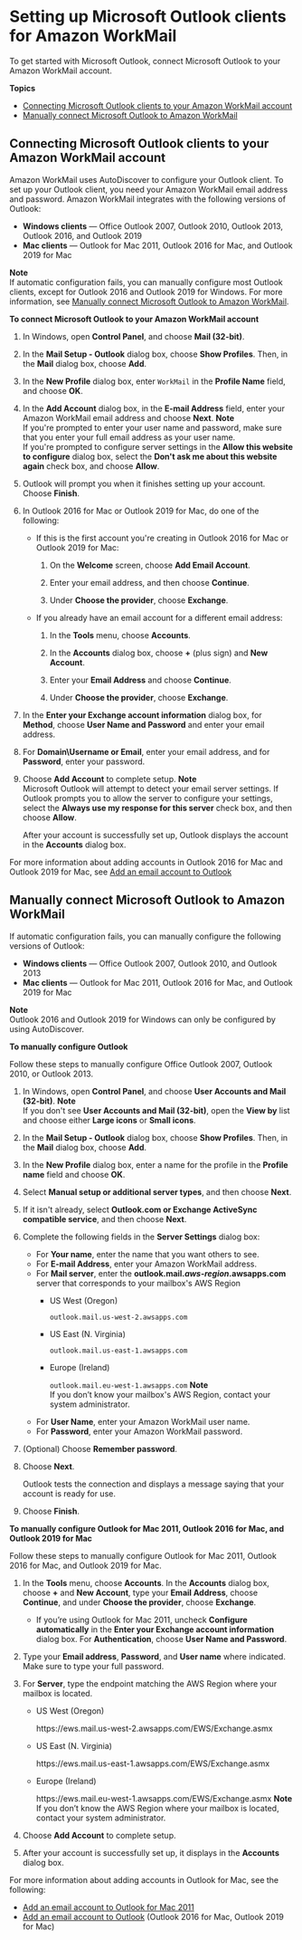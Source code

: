 # Setting up Microsoft Outlook clients for Amazon WorkMail<a name="outlook-client"></a>

To get started with Microsoft Outlook, connect Microsoft Outlook to your Amazon WorkMail account\.

**Topics**
+ [Connecting Microsoft Outlook clients to your Amazon WorkMail account](#connect-outlook-client)
+ [Manually connect Microsoft Outlook to Amazon WorkMail](#manual-outlook-client)

## Connecting Microsoft Outlook clients to your Amazon WorkMail account<a name="connect-outlook-client"></a>

Amazon WorkMail uses AutoDiscover to configure your Outlook client\. To set up your Outlook client, you need your Amazon WorkMail email address and password\. Amazon WorkMail integrates with the following versions of Outlook:
+ **Windows clients** — Office Outlook 2007, Outlook 2010, Outlook 2013, Outlook 2016, and Outlook 2019
+ **Mac clients** — Outlook for Mac 2011, Outlook 2016 for Mac, and Outlook 2019 for Mac

**Note**  
If automatic configuration fails, you can manually configure most Outlook clients, except for Outlook 2016 and Outlook 2019 for Windows\. For more information, see [Manually connect Microsoft Outlook to Amazon WorkMail](#manual-outlook-client)\.

**To connect Microsoft Outlook to your Amazon WorkMail account**

1. In Windows, open **Control Panel**, and choose **Mail \(32\-bit\)**\.

1. In the **Mail Setup \- Outlook** dialog box, choose **Show Profiles**\. Then, in the **Mail** dialog box, choose **Add**\. 

1. In the **New Profile** dialog box, enter `WorkMail` in the **Profile Name** field, and choose **OK**\. 

1. In the **Add Account** dialog box, in the **E\-mail Address** field, enter your Amazon WorkMail email address and choose **Next**\. 
**Note**  
If you're prompted to enter your user name and password, make sure that you enter your full email address as your user name\.  
If you're prompted to configure server settings in the **Allow this website to configure** dialog box, select the **Don't ask me about this website again** check box, and choose **Allow**\.

1. Outlook will prompt you when it finishes setting up your account\. Choose **Finish**\.

1. In Outlook 2016 for Mac or Outlook 2019 for Mac, do one of the following:
   + If this is the first account you're creating in Outlook 2016 for Mac or Outlook 2019 for Mac: 

     1.  On the **Welcome** screen, choose **Add Email Account**\. 

     1. Enter your email address, and then choose **Continue**\. 

     1.  Under **Choose the provider**, choose **Exchange**\.
   + If you already have an email account for a different email address: 

     1.  In the **Tools** menu, choose **Accounts**\. 

     1. In the **Accounts** dialog box, choose **\+** \(plus sign\) and **New Account**\. 

     1.  Enter your **Email Address** and choose **Continue**\. 

     1.  Under **Choose the provider**, choose **Exchange**\. 

1. In the **Enter your Exchange account information** dialog box, for **Method**, choose **User Name and Password** and enter your email address\. 

1. For **Domain\\Username or Email**, enter your email address, and for **Password**, enter your password\. 

1. Choose **Add Account** to complete setup\. 
**Note**  
Microsoft Outlook will attempt to detect your email server settings\. If Outlook prompts you to allow the server to configure your settings, select the **Always use my response for this server** check box, and then choose **Allow**\.

   After your account is successfully set up, Outlook displays the account in the **Accounts** dialog box\.

For more information about adding accounts in Outlook 2016 for Mac and Outlook 2019 for Mac, see [Add an email account to Outlook](https://support.office.com/en-us/article/add-an-email-account-to-outlook-6e27792a-9267-4aa4-8bb6-c84ef146101b)

## Manually connect Microsoft Outlook to Amazon WorkMail<a name="manual-outlook-client"></a>

If automatic configuration fails, you can manually configure the following versions of Outlook:
+ **Windows clients** — Office Outlook 2007, Outlook 2010, and Outlook 2013
+ **Mac clients** — Outlook for Mac 2011, Outlook 2016 for Mac, and Outlook 2019 for Mac

**Note**  
Outlook 2016 and Outlook 2019 for Windows can only be configured by using AutoDiscover\.

**To manually configure Outlook**

Follow these steps to manually configure Office Outlook 2007, Outlook 2010, or Outlook 2013\.

1. In Windows, open **Control Panel**, and choose **User Accounts and Mail \(32\-bit\)**\.
**Note**  
If you don't see **User Accounts and Mail \(32\-bit\)**, open the **View by** list and choose either **Large icons** or **Small icons**\.

1. In the **Mail Setup \- Outlook** dialog box, choose **Show Profiles**\. Then, in the **Mail** dialog box, choose **Add**\. 

1. In the **New Profile** dialog box, enter a name for the profile in the **Profile name** field and choose **OK**\.

1. Select **Manual setup or additional server types**, and then choose **Next**\.

1. If it isn't already, select **Outlook\.com or Exchange ActiveSync compatible service**, and then choose **Next**\.

1. Complete the following fields in the **Server Settings** dialog box:
   + For **Your name**, enter the name that you want others to see\.
   + For **E\-mail Address**, enter your Amazon WorkMail address\.
   + For **Mail server**, enter the **outlook\.mail\.*aws\-region*\.awsapps\.com** server that corresponds to your mailbox's AWS Region
     + US West \(Oregon\)

       `outlook.mail.us-west-2.awsapps.com`
     + US East \(N\. Virginia\)

       `outlook.mail.us-east-1.awsapps.com`
     + Europe \(Ireland\)

       `outlook.mail.eu-west-1.awsapps.com`
**Note**  
If you don’t know your mailbox's AWS Region, contact your system administrator\.
   + For **User Name**, enter your Amazon WorkMail user name\.
   + For **Password**, enter your Amazon WorkMail password\.

1. \(Optional\) Choose **Remember password**\.

1. Choose **Next**\.

   Outlook tests the connection and displays a message saying that your account is ready for use\.

1. Choose **Finish**\.

**To manually configure Outlook for Mac 2011, Outlook 2016 for Mac, and Outlook 2019 for Mac**

Follow these steps to manually configure Outlook for Mac 2011, Outlook 2016 for Mac, and Outlook 2019 for Mac\.

1. In the **Tools** menu, choose **Accounts**\. In the **Accounts** dialog box, choose **\+** and **New Account**, type your **Email Address**, choose **Continue**, and under **Choose the provider**, choose **Exchange**\.
   + If you’re using Outlook for Mac 2011, uncheck **Configure automatically** in the **Enter your Exchange account information** dialog box\. For **Authentication**, choose **User Name and Password**\.

1. Type your **Email address**, **Password**, and **User name** where indicated\. Make sure to type your full password\.

1. For **Server**, type the endpoint matching the AWS Region where your mailbox is located\.
   + US West \(Oregon\)

     https://ews\.mail\.us\-west\-2\.awsapps\.com/EWS/Exchange\.asmx
   + US East \(N\. Virginia\)

     https://ews\.mail\.us\-east\-1\.awsapps\.com/EWS/Exchange\.asmx
   + Europe \(Ireland\)

     https://ews\.mail\.eu\-west\-1\.awsapps\.com/EWS/Exchange\.asmx
**Note**  
If you don’t know the AWS Region where your mailbox is located, contact your system administrator\.

1. Choose **Add Account** to complete setup\.

1. After your account is successfully set up, it displays in the **Accounts** dialog box\.

For more information about adding accounts in Outlook for Mac, see the following:
+ [Add an email account to Outlook for Mac 2011](https://support.office.com/en-us/article/Add-an-email-account-to-Outlook-for-Mac-2011-fdd33fab-b745-4762-a1c6-70ddba452983)
+ [Add an email account to Outlook](https://support.office.com/en-us/article/add-an-email-account-to-outlook-6e27792a-9267-4aa4-8bb6-c84ef146101b) \(Outlook 2016 for Mac, Outlook 2019 for Mac\)
